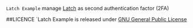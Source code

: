 `Latch Example` manage [Latch](https://latch.elevenpaths.com/) as second authentication factor (2FA)

##LICENCE
`Latch Example is released under [GNU General Public License](https://github.com/r4mos/latch-example/blob/master/LICENSE)
